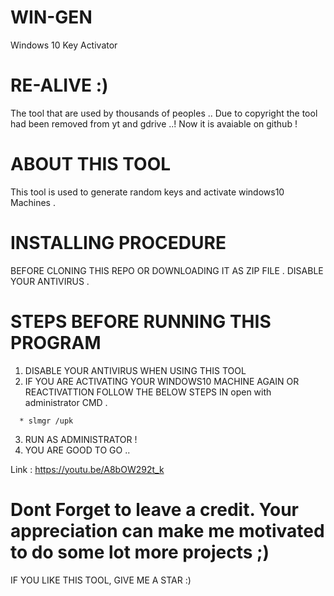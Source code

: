 # WIN-GEN
Windows 10 Key Activator

# RE-ALIVE :)
The tool that are used by thousands of peoples ..
Due to copyright the tool had been removed from yt and gdrive ..!
Now it is avaiable on github !

# ABOUT THIS TOOL
This tool is used to generate random keys and activate windows10 Machines . 

# INSTALLING PROCEDURE 
BEFORE CLONING THIS REPO OR DOWNLOADING IT AS ZIP FILE . DISABLE YOUR ANTIVIRUS .


# STEPS BEFORE RUNNING THIS PROGRAM 

1. DISABLE YOUR ANTIVIRUS WHEN USING THIS TOOL
2. IF YOU ARE ACTIVATING YOUR WINDOWS10 MACHINE AGAIN OR REACTIVATTION FOLLOW THE BELOW STEPS IN open with administrator CMD .
```
  * slmgr /upk
```
3. RUN AS ADMINISTRATOR !
4. YOU ARE GOOD TO GO ..

Link : https://youtu.be/A8bOW292t_k


# Dont Forget to leave a credit. Your appreciation can make me motivated to do some lot more projects ;)
IF YOU LIKE THIS TOOL, GIVE ME A STAR :) 
